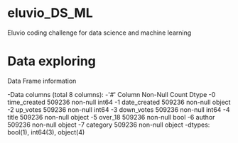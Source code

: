 # eluvio_DS_ML
Eluvio coding challenge for data science and machine learning 

# Data exploring
Data Frame information


-Data columns (total 8 columns):
-'#'   Column        Non-Null Count   Dtype
-0   time_created  509236 non-null  int64
-1   date_created  509236 non-null  object
-2   up_votes      509236 non-null  int64
-3   down_votes    509236 non-null  int64
-4   title         509236 non-null  object
-5   over_18       509236 non-null  bool
-6   author        509236 non-null  object
-7   category      509236 non-null  object
-dtypes: bool(1), int64(3), object(4)

